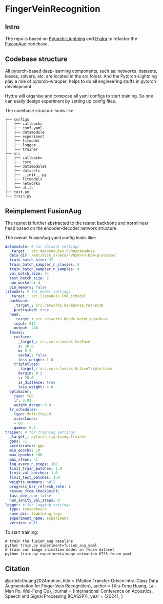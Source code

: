 # FingerVeinRecognition

## Intro

The repo is based on [Pytorch-Lightning](https://www.pytorchlightning.ai/) and [Hydra](https://hydra.cc/) to refactor the [FusionAug](https://github.com/WeifengOu/FusionAug) codebase.

## Codebase structure

All pytorch-based deep-learning components, such as: networks, datasets, losses, solvers, etc, are located in the src folder. And the Pytorch-Lightning play a role of pytorch-wrapper, helps to do all engineering stuffs in pytorch development.

Hydra will organise and compose all yaml configs to start training. So one can easily design experiment by setting up config files.

The codebase structure looks like:

```shell
├── configs
│   ├── callbacks
│   ├── conf.yaml
│   ├── datamodule
│   ├── experiment
│   ├── litmodel
│   ├── logger
│   └── trainer
├── src
│   ├── callbacks
│   ├── core
│   ├── datamodules
│   ├── datasets
│   ├── __init__.py
│   ├── litmodels
│   ├── networks
│   └── utils
├── test.py
└── train.py
```

## Reimplement FusionAug

The resnet is further abstracted to the resnet backbone and normlinear head based on the encoder-decoder network structure.

The overall FusionAug yaml config looks like:

```yaml
datamodule: # for dataset settings
  _target_: src.datamodules.FVRDatamodule
  data_dir: /mnt/disk_d/Data/FVUSM/FV-USM-processed
  train_batch_size: 32
  train_batch_sampler_n_classes: 8
  train_batch_sampler_n_samples: 4
  val_batch_size: 64
  test_batch_size: 1
  num_workers: 4
  pin_memory: false
litmodel: # for model settings
  _target_: src.litmodels.FVRLitModel
  backbone:
    _target_: src.networks.backbones.resnet18
    pretrained: true
  head:
    _target_: src.networks.heads.NormLinearHead
    input: 512
    output: 246
  losses:
    cosface:
      _target_: src.core.losses.CosFace
      s: 20.0
      m: 0.2
      verbal: false
      loss_weight: 1.0
    tripletloss:
      _target_: src.core.losses.OnlineTripletLoss
      margin: 0.2
      s: 20.0
      is_distance: true
      loss_weight: 4.0
  optimizer:
    type: SGD
    lr: 0.01
    weight_decay: 0.0
  lr_scheduler:
    type: MultiStepLR
    milestones:
    - 60
    gamma: 0.1
trainer: # for training settings
  _target_: pytorch_lightning.Trainer
  gpus: -1
  accelerator: gpu
  min_epochs: 10
  max_epochs: 100
  max_steps: -1
  log_every_n_steps: 100
  limit_train_batches: 1.0
  limit_val_batches: 1.0
  limit_test_batches: 1.0
  weights_summary: null
  progress_bar_refresh_rate: 1
  resume_from_checkpoint: ''
  fast_dev_run: false
  num_sanity_val_steps: 0
logger: # for logging settings
  type: tensorboard
  save_dir: lightning_logs
  experiment_name: experiment
  version: null
```

To start training:

```shell
# train the fusion_aug baseline
python train.py experiment=fusion_aug.yaml
# train our image animation model on fvusm dataset
python train.py experiment=image_animation_0726_fvusm.yaml
```

## Citation

@article{huang2024motion,
  title     = {Motion Transfer-Driven Intra-Class Data Augmentation for Finger Vein Recognition},
  author    = {Xiu-Feng Huang, Lai-Man Po, Wei-Feng Ou},
  journal   = {International Conference on Acoustics, Speech and Signal Processing (ICASSP)},
  year      = {2024},
}
